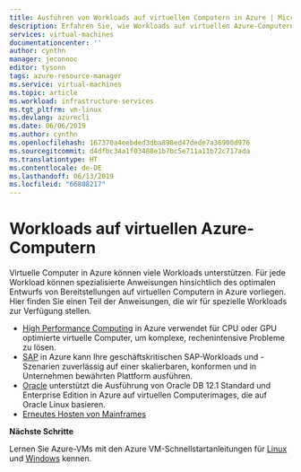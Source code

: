 ```yaml
---
title: Ausführen von Workloads auf virtuellen Computern in Azure | Microsoft-Dokumentation
description: Erfahren Sie, wie Workloads auf virtuellen Azure-Computern ausgeführt werden.
services: virtual-machines
documentationcenter: ''
author: cynthn
manager: jeconnoc
editor: tysonn
tags: azure-resource-manager
ms.service: virtual-machines
ms.topic: article
ms.workload: infrastructure-services
ms.tgt_pltfrm: vm-linux
ms.devlang: azurecli
ms.date: 06/06/2019
ms.author: cynthn
ms.openlocfilehash: 167370a4eebded3dba898ed47dede7a36900d976
ms.sourcegitcommit: d4dfbc34a1f03488e1b7bc5e711a11b72c717ada
ms.translationtype: HT
ms.contentlocale: de-DE
ms.lasthandoff: 06/13/2019
ms.locfileid: "66808217"
---
```

# <a name="workloads-on-azure-virtual-machines"></a>Workloads auf virtuellen Azure-Computern

Virtuelle Computer in Azure können viele Workloads unterstützen. Für jede Workload können spezialisierte Anweisungen hinsichtlich des optimalen Entwurfs von Bereitstellungen auf virtuellen Computern in Azure vorliegen. Hier finden Sie einen Teil der Anweisungen, die wir für spezielle Workloads zur Verfügung stellen.

- [High Performance Computing](https://docs.microsoft.com/azure/architecture/topics/high-performance-computing/) in Azure verwendet für CPU oder GPU optimierte virtuelle Computer, um komplexe, rechenintensive Probleme zu lösen. 
- [SAP](./sap/get-started.md) in Azure kann Ihre geschäftskritischen SAP-Workloads und -Szenarien zuverlässig auf einer skalierbaren, konformen und in Unternehmen bewährten Plattform ausführen.
- [Oracle](./oracle/oracle-considerations.md) unterstützt die Ausführung von Oracle DB 12.1 Standard und Enterprise Edition in Azure auf virtuellen Computerimages, die auf Oracle Linux basieren. 
- [Erneutes Hosten von Mainframes](./mainframe-rehosting/overview.md) 



**Nächste Schritte**

Lernen Sie Azure-VMs mit den Azure VM-Schnellstartanleitungen für [Linux](../linux/quick-create-cli-nodejs.md) und [Windows](../windows/quick-create-powershell.md) kennen.